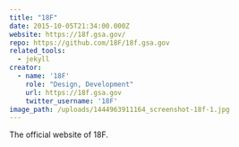 ```yaml
---
title: "18F"
date: 2015-10-05T21:34:00.000Z
website: https://18f.gsa.gov/
repo: https://github.com/18F/18f.gsa.gov
related_tools:
  - jekyll
creator:
  - name: '18F'
    role: "Design, Development"
    url: https://18f.gsa.gov
    twitter_username: '18F'
image_path: /uploads/1444963911164_screenshot-18f-1.jpg
---
```

The official website of 18F.
